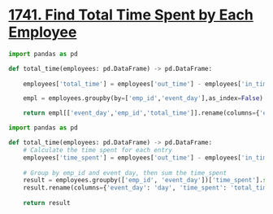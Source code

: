 # [1741. Find Total Time Spent by Each Employee](https://leetcode.com/problems/find-total-time-spent-by-each-employee/)

```python
import pandas as pd

def total_time(employees: pd.DataFrame) -> pd.DataFrame:
    
    employees['total_time'] = employees['out_time'] - employees['in_time']

    empl = employees.groupby(by=['emp_id','event_day'],as_index=False).sum()

    return empl[['event_day','emp_id','total_time']].rename(columns={'event_day':'day'})
```


```python
import pandas as pd

def total_time(employees: pd.DataFrame) -> pd.DataFrame:
    # Calculate the time spent for each entry
    employees['time_spent'] = employees['out_time'] - employees['in_time']
    
    # Group by emp_id and event_day, then sum the time_spent
    result = employees.groupby(['emp_id', 'event_day'])['time_spent'].sum().reset_index()
    result.rename(columns={'event_day': 'day', 'time_spent': 'total_time'}, inplace=True)
    
    return result
```

